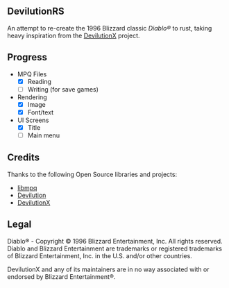 DevilutionRS
---
An attempt to re-create the 1996 Blizzard classic *Diablo®* to rust, taking heavy inspiration from the [DevilutionX](https://github.com/diasurgical/devilutionX) project.

## Progress
 - MPQ Files
    - [x] Reading
    - [ ] Writing (for save games)
 - Rendering
    - [x] Image
    - [x] Font/text
 - UI Screens
    - [x] Title
    - [ ] Main menu 

## Credits
Thanks to the following Open Source libraries and projects:
 - [libmpq](https://github.com/ge0rg/libmpq)
 - [Devilution](https://github.com/diasurgical/devilution)
 - [DevilutionX](https://github.com/diasurgical/devilutionX)

## Legal
Diablo® - Copyright © 1996 Blizzard Entertainment, Inc. All rights reserved. Diablo and Blizzard Entertainment are trademarks or registered trademarks of Blizzard Entertainment, Inc. in the U.S. and/or other countries.

DevilutionX and any of its maintainers are in no way associated with or endorsed by Blizzard Entertainment®.
